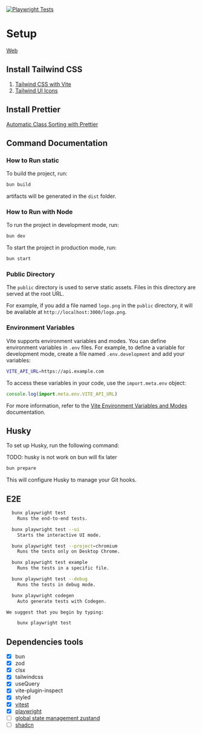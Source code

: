 [![Playwright Tests](https://github.com/panachainy/template-react-vite-tailwind/actions/workflows/playwright.yml/badge.svg)](https://github.com/panachainy/template-react-vite-tailwind/actions/workflows/playwright.yml)

# Setup

[Web](https://template-react-vite-tailwind.pages.dev)

## Install Tailwind CSS

1. [Tailwind CSS with Vite](https://tailwindcss.com/docs/installation/using-vite)
2. [Tailwind UI Icons](https://tailwindui.com/documentation#icons)

## Install Prettier

[Automatic Class Sorting with Prettier](https://tailwindcss.com/blog/automatic-class-sorting-with-prettier)

## Command Documentation

### How to Run static

To build the project, run:

```sh
bun build
```

artifacts will be generated in the `dist` folder.

### How to Run with Node

To run the project in development mode, run:

```sh
bun dev
```

To start the project in production mode, run:

```sh
bun start
```

### Public Directory

The `public` directory is used to serve static assets. Files in this directory are served at the root URL.

For example, if you add a file named `logo.png` in the `public` directory, it will be available at `http://localhost:3000/logo.png`.

### Environment Variables

Vite supports environment variables and modes. You can define environment variables in `.env` files. For example, to define a variable for development mode, create a file named `.env.development` and add your variables:

```bash
VITE_API_URL=https://api.example.com
```

To access these variables in your code, use the `import.meta.env` object:

```javascript
console.log(import.meta.env.VITE_API_URL)
```

For more information, refer to the [Vite Environment Variables and Modes](https://vite.dev/guide/env-and-mode#modes) documentation.

## Husky

To set up Husky, run the following command:

TODO: husky is not work on bun will fix later

```sh
bun prepare
```

This will configure Husky to manage your Git hooks.

## E2E

```sh
  bunx playwright test
    Runs the end-to-end tests.

  bunx playwright test --ui
    Starts the interactive UI mode.

  bunx playwright test --project=chromium
    Runs the tests only on Desktop Chrome.

  bunx playwright test example
    Runs the tests in a specific file.

  bunx playwright test --debug
    Runs the tests in debug mode.

  bunx playwright codegen
    Auto generate tests with Codegen.

We suggest that you begin by typing:

    bunx playwright test
```

## Dependencies tools

- [X] bun
- [X] zod
- [X] clsx
- [X] tailwindcss
- [X] useQuery
- [X] vite-plugin-inspect
- [X] styled
- [X] [vitest](https://vitest.dev/guide/snapshot)
- [X] [playwright](https://playwright.dev/docs/intro)
- [ ] [global state management zustand](https://github.com/pmndrs/zustand)
- [ ] [shadcn](https://ui.shadcn.com/)
